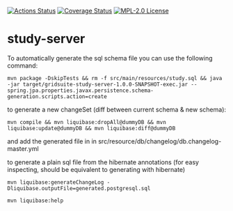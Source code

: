 [![Actions Status](https://github.com/gridsuite/study-server/workflows/CI/badge.svg)](https://github.com/gridsuite/study-server/actions)
[![Coverage Status](https://sonarcloud.io/api/project_badges/measure?project=org.gridsuite%3Astudy-server&metric=coverage)](https://sonarcloud.io/component_measures?id=org.gridsuite%3Astudy-server&metric=coverage)
[![MPL-2.0 License](https://img.shields.io/badge/license-MPL_2.0-blue.svg)](https://www.mozilla.org/en-US/MPL/2.0/)
# study-server
To automatically generate the sql schema file you can use the following command:
```
mvn package -DskipTests && rm -f src/main/resources/study.sql && java  -jar target/gridsuite-study-server-1.0.0-SNAPSHOT-exec.jar --spring.jpa.properties.javax.persistence.schema-generation.scripts.action=create 
```


to generate a new changeSet (diff between current schema & new schema):
```
mvn compile && mvn liquibase:dropAll@dummyDB && mvn liquibase:update@dummyDB && mvn liquibase:diff@dummyDB
```
and add the generated file in in src/resource/db/changelog/db.changelog-master.yml

to generate a plain sql file from the hibernate annotations (for easy inspecting, should be equivalent to generating with hibernate)
```
mvn liquibase:generateChangeLog -Dliquibase.outputFile=generated.postgresql.sql
```

```
mvn liquibase:help
```